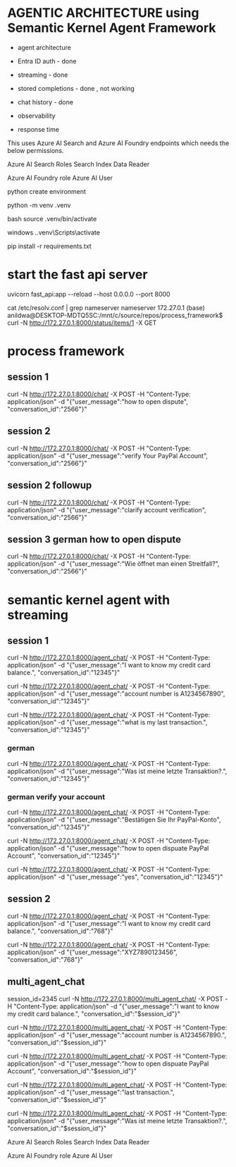 # AGENTIC ARCHITECTURE using Semantic Kernel Agent Framework



- agent architecture
- Entra ID auth - done
- streaming - done
- stored completions - done , not working
- chat history - done
- observability

- response time

This uses Azure AI Search and Azure AI Foundry endpoints which needs the below permissions. 


Azure AI Search Roles
Search Index Data Reader

Azure AI Foundry role
Azure AI User



python create environment

python -m venv .venv

bash
source .venv/bin/activate

windows
.\.venv\Scripts\activate



pip install -r requirements.txt


# start the fast api server

uvicorn fast_api:app --reload --host 0.0.0.0 --port 8000


cat /etc/resolv.conf | grep nameserver
nameserver 172.27.0.1
(base) anildwa@DESKTOP-MDTQ5SC:/mnt/c/source/repos/process_framework$  curl -N http://172.27.0.1:8000/status/items/1 -X GET



# process framework


## session 1
curl -N http://172.27.0.1:8000/chat/ -X POST -H "Content-Type: application/json" -d "{\"user_message\":\"how to open dispute\", \"conversation_id\":\"2566\"}"




## session 2
curl -N http://172.27.0.1:8000/chat/ -X POST -H "Content-Type: application/json" -d "{\"user_message\":\"verify Your PayPal Account\", \"conversation_id\":\"2566\"}"


## session 2 followup

curl -N http://172.27.0.1:8000/chat/ -X POST -H "Content-Type: application/json" -d "{\"user_message\":\"clarify account verification\", \"conversation_id\":\"2566\"}"

## session 3 german how to open dispute

curl -N http://172.27.0.1:8000/chat/ -X POST -H "Content-Type: application/json" -d "{\"user_message\":\"Wie öffnet man einen Streitfall?\", \"conversation_id\":\"2566\"}"


# semantic kernel agent with streaming

## session 1
curl -N http://172.27.0.1:8000/agent_chat/ -X POST -H "Content-Type: application/json" -d "{\"user_message\":\"I want to know my credit card balance.\", \"conversation_id\":\"12345\"}"


curl -N http://172.27.0.1:8000/agent_chat/ -X POST -H "Content-Type: application/json" -d "{\"user_message\":\"account number is A1234567890\", \"conversation_id\":\"12345\"}"

curl -N http://172.27.0.1:8000/agent_chat/ -X POST -H "Content-Type: application/json" -d "{\"user_message\":\"what is my last transaction.\", \"conversation_id\":\"12345\"}"


### german
curl -N http://172.27.0.1:8000/agent_chat/ -X POST -H "Content-Type: application/json" -d "{\"user_message\":\"Was ist meine letzte Transaktion?.\", \"conversation_id\":\"12345\"}"

### german verify your account
curl -N http://172.27.0.1:8000/agent_chat/ -X POST -H "Content-Type: application/json" -d "{\"user_message\":\"Bestätigen Sie Ihr PayPal-Konto\", \"conversation_id\":\"12345\"}"

curl -N http://172.27.0.1:8000/agent_chat/ -X POST -H "Content-Type: application/json" -d "{\"user_message\":\"how to open dispuate PayPal Account\", \"conversation_id\":\"12345\"}"

curl -N http://172.27.0.1:8000/agent_chat/ -X POST -H "Content-Type: application/json" -d "{\"user_message\":\"yes\", \"conversation_id\":\"12345\"}"

## session 2
curl -N http://172.27.0.1:8000/agent_chat/ -X POST -H "Content-Type: application/json" -d "{\"user_message\":\"I want to know my credit card balance.\", \"conversation_id\":\"768\"}"

curl -N http://172.27.0.1:8000/agent_chat/ -X POST -H "Content-Type: application/json" -d "{\"user_message\":\"XYZ7890123456\", \"conversation_id\":\"768\"}"




## multi_agent_chat

session_id=2345
curl -N http://172.27.0.1:8000/multi_agent_chat/ -X POST -H "Content-Type: application/json" -d "{\"user_message\":\"I want to know my credit card balance.\", \"conversation_id\":\"$session_id\"}"

curl -N http://172.27.0.1:8000/multi_agent_chat/ -X POST -H "Content-Type: application/json" -d "{\"user_message\":\"account number is A1234567890.\", \"conversation_id\":\"$session_id\"}"

curl -N http://172.27.0.1:8000/multi_agent_chat/ -X POST -H "Content-Type: application/json" -d "{\"user_message\":\"how to open dispuate PayPal Account\", \"conversation_id\":\"$session_id\"}"

curl -N http://172.27.0.1:8000/multi_agent_chat/ -X POST -H "Content-Type: application/json" -d "{\"user_message\":\"last transaction.\", \"conversation_id\":\"$session_id\"}"

curl -N http://172.27.0.1:8000/multi_agent_chat/ -X POST -H "Content-Type: application/json" -d "{\"user_message\":\"Was ist meine letzte Transaktion?.\", \"conversation_id\":\"$session_id\"}"



Azure AI Search Roles
Search Index Data Reader

Azure AI Foundry role
Azure AI User

